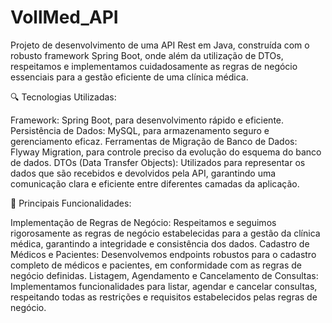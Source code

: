 # VollMed_API

Projeto de desenvolvimento de uma API Rest em Java, construída com o robusto framework Spring Boot, onde além da utilização de DTOs, respeitamos e implementamos cuidadosamente as regras de negócio essenciais para a gestão eficiente de uma clínica médica.

🔍 Tecnologias Utilizadas:

Framework: Spring Boot, para desenvolvimento rápido e eficiente.
Persistência de Dados: MySQL, para armazenamento seguro e gerenciamento eficaz.
Ferramentas de Migração de Banco de Dados: Flyway Migration, para controle preciso da evolução do esquema do banco de dados.
DTOs (Data Transfer Objects): Utilizados para representar os dados que são recebidos e devolvidos pela API, garantindo uma comunicação clara e eficiente entre diferentes camadas da aplicação.

📌 Principais Funcionalidades:

Implementação de Regras de Negócio: Respeitamos e seguimos rigorosamente as regras de negócio estabelecidas para a gestão da clínica médica, garantindo a integridade e consistência dos dados.
Cadastro de Médicos e Pacientes: Desenvolvemos endpoints robustos para o cadastro completo de médicos e pacientes, em conformidade com as regras de negócio definidas.
Listagem, Agendamento e Cancelamento de Consultas: Implementamos funcionalidades para listar, agendar e cancelar consultas, respeitando todas as restrições e requisitos estabelecidos pelas regras de negócio.

